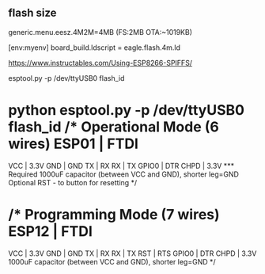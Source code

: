 ## flash size
generic.menu.eesz.4M2M=4MB (FS:2MB OTA:~1019KB)

[env:myenv]
board_build.ldscript = eagle.flash.4m.ld

https://www.instructables.com/Using-ESP8266-SPIFFS/

esptool.py -p /dev/ttyUSB0 flash_id

python esptool.py -p /dev/ttyUSB0 flash_id
/*
  Operational Mode (6 wires)
  ESP01    | FTDI
  ===============
  VCC      | 3.3V
  GND      | GND
  TX       | RX
  RX       | TX
  GPIO0    | DTR
  CHPD     | 3.3V
  *** Required 1000uF capacitor (between VCC and GND), shorter leg=GND
  Optional RST - to button for resetting
*/

/*
  Programming Mode (7 wires)
  ESP12    | FTDI
  ===============
  VCC      | 3.3V
  GND      | GND
  TX       | RX
  RX       | TX
  RST      | RTS
  GPIO0    | DTR
  CHPD     | 3.3V
  1000uF capacitor (between VCC and GND), shorter leg=GND
*/
